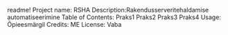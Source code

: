 readme!
Project name: RSHA
Description:Rakendusserveritehaldamise automatiseerimine
Table of Contents: Praks1 Praks2 Praks3 Praks4
Usage: Õpieesmärgil
Credits: ME 
License: Vaba
